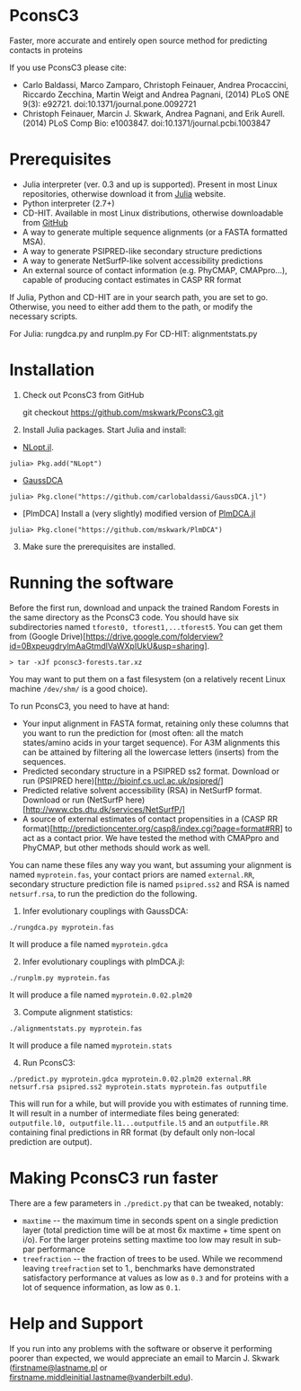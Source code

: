 # PconsC3
Faster, more accurate and entirely open source method for predicting contacts in proteins

If you use PconsC3 please cite:
 *  Carlo Baldassi, Marco Zamparo, Christoph Feinauer, Andrea Procaccini, Riccardo Zecchina, Martin Weigt and Andrea Pagnani, (2014) PLoS ONE 9(3): e92721. doi:10.1371/journal.pone.0092721
 *  Christoph Feinauer, Marcin J. Skwark, Andrea Pagnani, and Erik Aurell. (2014) PLoS Comp Bio: e1003847. doi:10.1371/journal.pcbi.1003847

# Prerequisites

* Julia interpreter (ver. 0.3 and up is supported). Present in most Linux repositories, otherwise download it from [Julia](http://julialang.org/) website.
* Python interpreter (2.7+)
* CD-HIT. Available in most Linux distributions, otherwise downloadable from [GitHub](https://github.com/weizhongli/cdhit)
* A way to generate multiple sequence alignments (or a FASTA formatted MSA).
* A way to generate PSIPRED-like secondary structure predictions
* A way to generate NetSurfP-like solvent accessibility predictions
* An external source of contact information (e.g. PhyCMAP, CMAPpro...), capable of producing contact estimates in CASP RR format

If Julia, Python and CD-HIT are in your search path, you are set to go. Otherwise, you need to either add them to the path, or modify the necessary scripts.

For Julia: rungdca.py and runplm.py
For CD-HIT: alignmentstats.py

# Installation

1. Check out PconsC3 from GitHub

    git checkout https://github.com/mskwark/PconsC3.git

2. Install Julia packages. Start Julia and install:

* [NLopt.jl](https://github.com/JuliaOpt/NLopt.jl).
```
julia> Pkg.add("NLopt")
```
* [GaussDCA](https://github.com/carlobaldassi/GaussDCA.jl)
```
julia> Pkg.clone("https://github.com/carlobaldassi/GaussDCA.jl")
```
* [PlmDCA] Install a (very slightly) modified version of [PlmDCA.jl](https://github.com/pagnani/PlmDCA)
```
julia> Pkg.clone("https://github.com/mskwark/PlmDCA")
```

3. Make sure the prerequisites are installed.

# Running the software

Before the first run, download and unpack the trained Random Forests in the same directory as the PconsC3 code. You should have six subdirectories named `tforest0, tforest1,...tforest5`. You can get them from (Google Drive)[https://drive.google.com/folderview?id=0BxpeugdrylmAaGtmdlVaWXpIUkU&usp=sharing].

```
> tar -xJf pconsc3-forests.tar.xz
```

You may want to put them on a fast filesystem (on a relatively recent Linux machine `/dev/shm/` is a good choice).

To run PconsC3, you need to have at hand:
 * Your input alignment in FASTA format, retaining only these columns that you want to run the prediction for (most often: all the match states/amino acids in your target sequence). For A3M alignments this can be attained by filtering all the lowercase letters (inserts) from the sequences.
 * Predicted secondary structure in a PSIPRED ss2 format. Download or run (PSIPRED here)[http://bioinf.cs.ucl.ac.uk/psipred/]
 * Predicted relative solvent accessibility (RSA) in NetSurfP format. Download or run (NetSurfP here)[http://www.cbs.dtu.dk/services/NetSurfP/]
 * A source of external estimates of contact propensities in a (CASP RR format)[http://predictioncenter.org/casp8/index.cgi?page=format#RR] to act as a contact prior. We have tested the method with CMAPpro and PhyCMAP, but other methods should work as well.

You can name these files any way you want, but assuming your alignment is named `myprotein.fas`, your contact priors are named `external.RR`, secondary structure prediction file is named `psipred.ss2` and RSA is named `netsurf.rsa`, to run the prediction do the following. 

 1. Infer evolutionary couplings with GaussDCA:
```
./rungdca.py myprotein.fas
```

It will produce a file named `myprotein.gdca`

 2. Infer evolutionary couplings with plmDCA.jl:
```
./runplm.py myprotein.fas
```

It will produce a file named `myprotein.0.02.plm20`

 3. Compute alignment statistics:
```
./alignmentstats.py myprotein.fas
```

It will produce a file named `myprotein.stats`

 4. Run PconsC3:

```
./predict.py myprotein.gdca myprotein.0.02.plm20 external.RR netsurf.rsa psipred.ss2 myprotein.stats myprotein.fas outputfile
```

This will run for a while, but will provide you with estimates of running time. It will result in a number of intermediate files being generated: `outputfile.l0, outputfile.l1...outputfile.l5` and an `outputfile.RR` containing final predictions in RR format (by default only non-local prediction are output).

# Making PconsC3 run faster

There are a few parameters in `./predict.py` that can be tweaked, notably:
 * `maxtime` -- the maximum time in seconds spent on a single prediction layer (total prediction time will be at most 6x maxtime + time spent on i/o). For the larger proteins setting maxtime too low may result in sub-par performance
 * `treefraction` -- the fraction of trees to be used. While we recommend leaving `treefraction` set to 1., benchmarks have demonstrated satisfactory performance at values as low as `0.3` and for proteins with a lot of sequence information, as low as `0.1`. 

# Help and Support

If you run into any problems with the software or observe it performing poorer than expected, we would appreciate an email to Marcin J. Skwark (firstname@lastname.pl or firstname.middleinitial.lastname@vanderbilt.edu).
